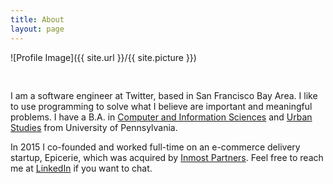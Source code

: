 ```yaml
---
title: About
layout: page
---
```

![Profile Image]({{ site.url }}/{{ site.picture }})

<p style="padding-top:30px;">
I am a software engineer at Twitter, based in San Francisco Bay Area. I like to use programming to solve what I believe are important and meaningful problems. I have a B.A. in <a href="http://www.cis.upenn.edu/index.php">Computer and Information Sciences</a> and <a href="https://www.sas.upenn.edu/urban/">Urban Studies</a> from University of Pennsylvania. 

In 2015 I co-founded and worked full-time on an e-commerce delivery startup, Epicerie, which was acquired by <a href="https://www.bloomberg.com/profile/company/0000065D:US">Inmost Partners</a>. Feel free to reach me at <a href="linkedin.com/soyoungpark05">LinkedIn</a> if you want to chat. 
</p>

